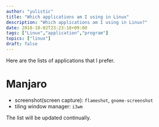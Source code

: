 ```yaml
---
author: "yulistic"
title: "Which applications am I using in Linux"
description: "Which applications am I using in Linux?"
date: 2018-10-02T23:23:18+09:00
tags: ["Linux","application","program"]
topics: ["linux"]
draft: false
---
```


Here are the lists of applications that I prefer. 

# Manjaro
* screenshot(screen capture): `flameshot`, `gnome-screenshot`
* tiling window manager: `i3wm`

The list will be updated continually.
